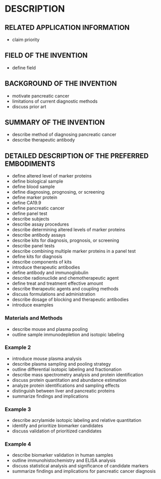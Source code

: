 # DESCRIPTION

## RELATED APPLICATION INFORMATION

- claim priority

## FIELD OF THE INVENTION

- define field

## BACKGROUND OF THE INVENTION

- motivate pancreatic cancer
- limitations of current diagnostic methods
- discuss prior art

## SUMMARY OF THE INVENTION

- describe method of diagnosing pancreatic cancer
- describe therapeutic antibody

## DETAILED DESCRIPTION OF THE PREFERRED EMBODIMENTS

- define altered level of marker proteins
- define biological sample
- define blood sample
- define diagnosing, prognosing, or screening
- define marker protein
- define CA19.9
- define pancreatic cancer
- define panel test
- describe subjects
- describe assay procedures
- describe determining altered levels of marker proteins
- describe antibody assays
- describe kits for diagnosis, prognosis, or screening
- describe panel tests
- describe combining multiple marker proteins in a panel test
- define kits for diagnosis
- describe components of kits
- introduce therapeutic antibodies
- define antibody and immunoglobulin
- describe radionuclide and chemotherapeutic agent
- define treat and treatment effective amount
- describe therapeutic agents and coupling methods
- discuss formulations and administration
- describe dosage of blocking and therapeutic antibodies
- introduce examples

### Materials and Methods

- describe mouse and plasma pooling
- outline sample immunodepletion and isotopic labeling

### Example 2

- introduce mouse plasma analysis
- describe plasma sampling and pooling strategy
- outline differential isotopic labeling and fractionation
- describe mass spectrometry analysis and protein identification
- discuss protein quantitation and abundance estimation
- analyze protein identifications and sampling effects
- distinguish between liver and pancreatic proteins
- summarize findings and implications

### Example 3

- describe acrylamide isotopic labeling and relative quantitation
- identify and prioritize biomarker candidates
- discuss validation of prioritized candidates

### Example 4

- describe biomarker validation in human samples
- outline immunohistochemistry and ELISA analysis
- discuss statistical analysis and significance of candidate markers
- summarize findings and implications for pancreatic cancer diagnosis

